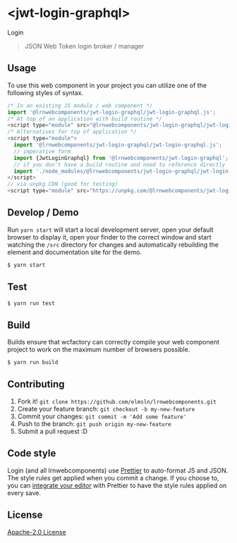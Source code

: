 # &lt;jwt-login-graphql&gt;

Login
> JSON Web Token login broker / manager

## Usage
To use this web component in your project you can utilize one of the following styles of syntax.

```js
/* In an existing JS module / web component */
import '@lrnwebcomponents/jwt-login-graphql/jwt-login-graphql.js';
/* At top of an application with build routine */
<script type="module" src="@lrnwebcomponents/jwt-login-graphql/jwt-login-graphql.js"></script>
/* Alternatives for top of application */
<script type="module">
  import '@lrnwebcomponents/jwt-login-graphql/jwt-login-graphql.js';
  // imperative form
  import {JwtLoginGraphql} from '@lrnwebcomponents/jwt-login-graphql';
  // if you don't have a build routine and need to reference directly
  import './node_modules/@lrnwebcomponents/jwt-login-graphql/jwt-login-graphql.js';
</script>
// via unpkg CDN (good for testing)
<script type="module" src="https://unpkg.com/@lrnwebcomponents/jwt-login-graphql/jwt-login-graphql.js"></script>
```

## Develop / Demo
Run `yarn start` will start a local development server, open your default browser to display it, open your finder to the correct window and start watching the `/src` directory for changes and automatically rebuilding the element and documentation site for the demo.
```bash
$ yarn start
```

## Test

```bash
$ yarn run test
```

## Build
Builds ensure that wcfactory can correctly compile your web component project to
work on the maximum number of browsers possible.
```bash
$ yarn run build
```

## Contributing

1. Fork it! `git clone https://github.com/elmsln/lrnwebcomponents.git`
2. Create your feature branch: `git checkout -b my-new-feature`
3. Commit your changes: `git commit -m 'Add some feature'`
4. Push to the branch: `git push origin my-new-feature`
5. Submit a pull request :D

## Code style

Login (and all lrnwebcomponents) use [Prettier][prettier] to auto-format JS and JSON.  The style rules get applied when you commit a change.  If you choose to, you can [integrate your editor][prettier-ed] with Prettier to have the style rules applied on every save.

[prettier]: https://github.com/prettier/prettier/
[prettier-ed]: https://github.com/prettier/prettier/#editor-integration
[polyserve]: https://github.com/Polymer/polyserve
[web-component-tester]: https://github.com/Polymer/web-component-tester

## License
[Apache-2.0 License](http://opensource.org/licenses/Apache-2.0)